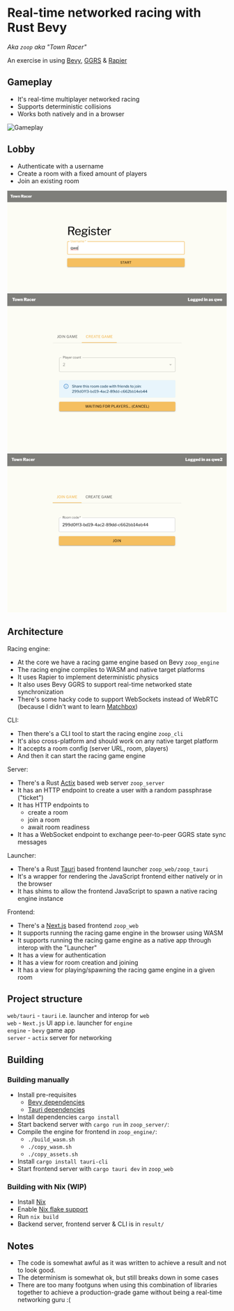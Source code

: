 # Real-time networked racing with Rust Bevy
  
_Aka `zoop` aka "Town Racer"_
  
An exercise in using [Bevy](https://bevyengine.org/), [GGRS](https://github.com/gschup/bevy_ggrs) & [Rapier](https://rapier.rs/)  
  
## Gameplay

- It's real-time multiplayer networked racing
- Supports deterministic collisions
- Works both natively and in a browser

![Gameplay](./assets/gameplay.gif)

## Lobby

- Authenticate with a username
- Create a room with a fixed amount of players
- Join an existing room

![Authenticating](./assets/auth.png)
![Room creation](./assets/creation.png)
![Room joining](./assets/joining.png)

## Architecture
  
Racing engine:  
- At the core we have a racing game engine based on Bevy `zoop_engine`
- The racing engine compiles to WASM and native target platforms
- It uses Rapier to implement deterministic physics
- It also uses Bevy GGRS to support real-time networked state synchronization
- There's some hacky code to support WebSockets instead of WebRTC (because I didn't want to learn [Matchbox](https://github.com/johanhelsing/matchbox))
  
CLI: 
- Then there's a CLI tool to start the racing engine `zoop_cli`
- It's also cross-platform and should work on any native target platform
- It accepts a room config (server URL, room, players)
- And then it can start the racing game engine 
  
Server:  
- There's a Rust [Actix](https://actix.rs/) based web server `zoop_server`
- It has an HTTP endpoint to create a user with a random passphrase ("ticket")
- It has HTTP endpoints to 
  - create a room
  - join a room
  - await room readiness
- It has a WebSocket endpoint to exchange peer-to-peer GGRS state sync messages
  
Launcher:
- There's a Rust [Tauri](https://tauri.app/) based frontend launcher `zoop_web/zoop_tauri`
- It's a wrapper for rendering the JavaScript frontend either natively or in the browser
- It has shims to allow the frontend JavaScript to spawn a native racing engine instance

Frontend:
- There's a [Next.js](https://nextjs.org/) based frontend `zoop_web`
- It supports running the racing game engine in the browser using WASM
- It supports running the racing game engine as a native app through interop with the "Launcher"
- It has a view for authentication
- It has a view for room creation and joining
- It has a view for playing/spawning the racing game engine in a given room
  
## Project structure

`web/tauri` - `tauri` i.e. launcher and interop for `web`  
`web` - `Next.js` UI app i.e. launcher for `engine`  
`engine` - `bevy` game app  
`server` - `actix` server for networking   

## Building

### Building manually  

- Install pre-requisites
  - [Bevy dependencies](https://github.com/bevyengine/bevy/blob/main/docs/linux_dependencies.md)  
  - [Tauri dependencies](https://tauri.app/v1/guides/getting-started/prerequisites/)  
- Install dependencies `cargo install`
- Start backend server with `cargo run` in `zoop_server/`:
- Compile the engine for frontend in `zoop_engine/`:
  - `./build_wasm.sh`
  - `./copy_wasm.sh` 
  - `./copy_assets.sh`
- Install `cargo install tauri-cli`
- Start frontend server with `cargo tauri dev` in `zoop_web`

### Building with Nix (WIP)

- Install [Nix](https://nixos.org/download/)  
- Enable [Nix flake support](https://nixos.wiki/wiki/Flakes)    
- Run `nix build`
- Backend server, frontend server & CLI is in `result/`

## Notes

- The code is somewhat awful as it was written to achieve a result and not to look good.
- The determinism is somewhat ok, but still breaks down in some cases
- There are too many footguns when using this combination of libraries together to achieve a production-grade game without being a real-time networking guru :(
